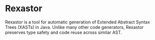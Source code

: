 Rexastor
========

Rexastor is a tool for automatic generation of Extended Abstract Syntax Trees (XASTs) in Java. Unlike many other code generators, Rexastor preserves type safety and code reuse across similar AST.